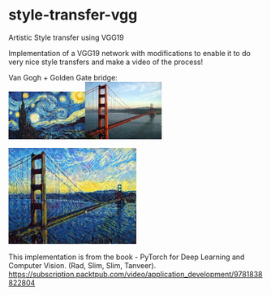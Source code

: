 style-transfer-vgg
==================

Artistic Style transfer using VGG19

Implementation of a VGG19 network with modifications to enable it to do very nice style transfers and make a video of the process!

Van Gogh + Golden Gate bridge:<br><img src='starrynight.jpg' width=30% height=30% /><img src='golden-gate.jpg' width=30% height=30% /><br>

<img src='golden.png' width=50% height=50% />

This implementation is from the book - PyTorch for Deep Learning and Computer Vision. (Rad, Slim, Slim, Tanveer). https://subscription.packtpub.com/video/application_development/9781838822804
